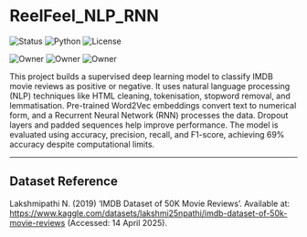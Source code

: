 # ReelFeel_NLP_RNN
![Status](https://img.shields.io/badge/RepoStatus-Public-green)
![Python](https://img.shields.io/badge/Python-3.11-blue)
![License](https://img.shields.io/github/license/MrRincon/FraudCluster_KMeans)

![Owner](https://img.shields.io/badge/Alam-Rincon-orange)
![Owner](https://img.shields.io/badge/Petar-Atanasov-orange)
![Owner](https://img.shields.io/badge/Teon-Morgan-orange)

This project builds a supervised deep learning model to classify IMDB movie reviews as positive or negative. It uses natural language processing (NLP) techniques like HTML cleaning, tokenisation, stopword removal, and lemmatisation. Pre-trained Word2Vec embeddings convert text to numerical form, and a Recurrent Neural Network (RNN) processes the data. Dropout layers and padded sequences help improve performance. The model is evaluated using accuracy, precision, recall, and F1-score, achieving 69% accuracy despite computational limits.

---
## Dataset Reference
Lakshmipathi N. (2019) ‘IMDB Dataset of 50K Movie Reviews’. Available at: https://www.kaggle.com/datasets/lakshmi25npathi/imdb-dataset-of-50k-movie-reviews (Accessed: 14 April 2025).
